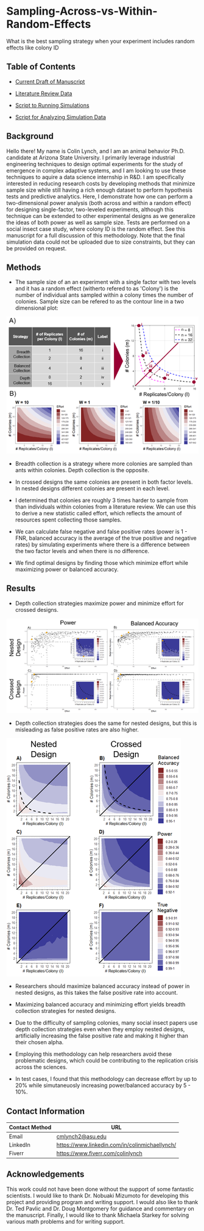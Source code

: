 # Sampling-Across-vs-Within-Random-Effects
What is the best sampling strategy when your experiment includes random effects like colony ID

## Table of Contents 

* [Current Draft of Manuscript](https://github.com/colinmichaellynch/Sampling-Across-vs-Within-Random-Effects/blob/main/Balancing%20samples%20within%20and%20among%20groups%20in%20the%20design%20of%20experiments%20from%20a%20social%20insect%20research%20context.docx)

* [Literature Review Data](https://github.com/colinmichaellynch/Sampling-Across-vs-Within-Random-Effects/blob/main/SocInsectSampSize.csv)

* [Script to Running Simulations](https://github.com/colinmichaellynch/Sampling-Across-vs-Within-Random-Effects/blob/main/simulateExperiments.m)

* [Script for Analyzing Simulation Data](https://github.com/colinmichaellynch/Sampling-Across-vs-Within-Random-Effects/blob/main/finalGraphs.R) 

## Background

Hello there! My name is Colin Lynch, and I am an animal behavior Ph.D. candidate at Arizona State University. I primarily leverage industrial engineering techniques to design optimal experiments for the study of emergence in complex adaptive systems, and I am looking to use these techniques to aquire a data science internship in R&D. I am specifically interested in reducing research costs by developing methods that minimize sample size while still having a rich enough dataset to perform hypothesis tests and predictive analytics. Here, I demonstrate how one can perform a two-dimensional power analysis (both across and within a random effect) for designing single-factor, two-leveled experiments, although this technique can be extended to other experimental designs as we generalize the ideas of both power as well as sample size. Tests are performed on a social insect case study, where colony ID is the random effect. See this manuscript for a full discussion of this methodology. Note that the final simulation data could not be uploaded due to size constraints, but they can be provided on request. 

## Methods

* The sample size of an an experiment with a single factor with two levels and it has a random effect (witherto refered to as 'Colony') is the number of individual ants sampled within a colony times the number of colonies. Sample size can be refered to as the contour line in a two dimensional plot: 

![](/Images/explainingEffort.png)

* Breadth collection is a strategy where more colonies are sampled than ants within colonies. Depth collection is the opposite. 

* In crossed designs the same colonies are present in both factor levels. In nested designs different colonies are present in each level. 

* I determined that colonies are roughly 3 times harder to sample from than individuals within colonies from a literature review. We can use this to derive a new statistic called effort, which reflects the amount of resources spent collecting those samples. 

* We can calculate false negative and false positive rates (power is 1 - FNR, balanced accuracy is the average of the true positive and negative rates) by simulating experiments where there is a difference between the two factor levels and when there is no difference. 

* We find optimal designs by finding those which minimize effort while maximizing power or balanced accuracy. 

## Results 

* Depth collection strategies maximize power and minimize effort for crossed designs. 

![](/Images/optimizationStep.png)

* Depth collection strategies does the same for nested designs, but this is misleading as false positive rates are also higher. 

![](/Images/falsePosRate.png)

* Researchers should maximize balanced accuracy instead of power in nested designs, as this takes the false positive rate into account. 

* Maximizing balanced accuracy and minimizing effort yields breadth collection strategies for nested designs. 

* Due to the difficulty of sampling colonies, many social insect papers use depth collection strategies even when they employ nested designs, artificially increasing the false positive rate and making it higher than their chosen alpha. 

* Employing this methodology can help researchers avoid these problematic designs, which could be contributing to the replication crisis across the sciences. 

* In test cases, I found that this methodology can decrease effort by up to 20% while simutaneuosly increasing power/balanced accuracy by 5 - 10%. 

## Contact Information

| Contact Method | URL |
| --- | --- |
| Email | cmlynch2@asu.edu |
| LinkedIn | https://www.linkedin.com/in/colinmichaellynch/ |
| Fiverr | https://www.fiverr.com/colinlynch |

## Acknowledgements

This work could not have been done without the support of some fantastic scientists. I would like to thank Dr. Nobuaki Mizumoto for developing this project and providing program and writing support. I would also like to thank Dr. Ted Pavlic and Dr. Doug Montgomery for guidance and commentary on the manuscript. Finally, I would like to thank Michaela Starkey for solving various math problems and for writing support. 
